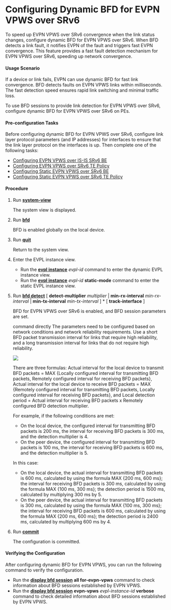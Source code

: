 Configuring Dynamic BFD for EVPN VPWS over SRv6
===============================================

To speed up EVPN VPWS over SRv6 convergence when the link status changes, configure dynamic BFD for EVPN VPWS over SRv6. When BFD detects a link fault, it notifies EVPN of the fault and triggers fast EVPN convergence. This feature provides a fast fault detection mechanism for EVPN VPWS over SRv6, speeding up network convergence.

#### Usage Scenario

If a device or link fails, EVPN can use dynamic BFD for fast link convergence. BFD detects faults on EVPN VPWS links within milliseconds. The fast detection speed ensures rapid link switching and minimal traffic loss.

To use BFD sessions to provide link detection for EVPN VPWS over SRv6, configure dynamic BFD for EVPN VPWS over SRv6 on PEs.


#### Pre-configuration Tasks

Before configuring dynamic BFD for EVPN VPWS over SRv6, configure link layer protocol parameters (and IP addresses) for interfaces to ensure that the link layer protocol on the interfaces is up. Then complete one of the following tasks:

* [Configuring EVPN VPWS over IS-IS SRv6 BE](dc_vrp_srv6_cfg_all_0021_copy.html)
* [Configuring EVPN VPWS over SRv6 TE Policy](dc_vrp_cfg_evpn-vpws_over_srv6-te_policy_copy.html)
* [Configuring Static EVPN VPWS over SRv6 BE](dc_vrp_evpn_cfg_0230.html)
* [Configuring Static EVPN VPWS over SRv6 TE Policy](dc_vrp_evpn_cfg_0240.html)

#### Procedure

1. Run [**system-view**](cmdqueryname=system-view)
   
   
   
   The system view is displayed.
2. Run [**bfd**](cmdqueryname=bfd)
   
   
   
   BFD is enabled globally on the local device.
3. Run [**quit**](cmdqueryname=quit)
   
   
   
   Return to the system view.
4. Enter the EVPL instance view.
   * Run the [**evpl instance**](cmdqueryname=evpl+instance) *evpl-id* command to enter the dynamic EVPL instance view.
   * Run the [**evpl instance**](cmdqueryname=evpl+instance) *evpl-id* **static-mode** command to enter the static EVPL instance view.
5. Run [**bfd detect**](cmdqueryname=bfd+detect) [ **detect-multiplier** *multiplier* | **min-rx-interval** *min-rx-interval* | **min-tx-interval** *min-tx-interval* ] \* [ **track-interface** ]
   
   
   
   BFD for EVPN VPWS over SRv6 is enabled, and BFD session parameters are set.
   
   
   
   command directly The parameters need to be configured based on network conditions and network reliability requirements. Use a short BFD packet transmission interval for links that require high reliability, and a long transmission interval for links that do not require high reliability.
   
   ![](../../../../public_sys-resources/note_3.0-en-us.png) 
   
   There are three formulas: Actual interval for the local device to transmit BFD packets = MAX {Locally configured interval for transmitting BFD packets, Remotely configured interval for receiving BFD packets}, Actual interval for the local device to receive BFD packets = MAX {Remotely configured interval for transmitting BFD packets, Locally configured interval for receiving BFD packets}, and Local detection period = Actual interval for receiving BFD packets x Remotely configured BFD detection multiplier.
   
   For example, if the following conditions are met:
   
   * On the local device, the configured interval for transmitting BFD packets is 200 ms, the interval for receiving BFD packets is 300 ms, and the detection multiplier is 4.
   * On the peer device, the configured interval for transmitting BFD packets is 100 ms, the interval for receiving BFD packets is 600 ms, and the detection multiplier is 5.
   
   In this case:
   
   * On the local device, the actual interval for transmitting BFD packets is 600 ms, calculated by using the formula MAX {200 ms, 600 ms}; the interval for receiving BFD packets is 300 ms, calculated by using the formula MAX {100 ms, 300 ms}; the detection period is 1500 ms, calculated by multiplying 300 ms by 5.
   * On the peer device, the actual interval for transmitting BFD packets is 300 ms, calculated by using the formula MAX {100 ms, 300 ms}; the interval for receiving BFD packets is 600 ms, calculated by using the formula MAX {200 ms, 600 ms}; the detection period is 2400 ms, calculated by multiplying 600 ms by 4.
6. Run [**commit**](cmdqueryname=commit)
   
   
   
   The configuration is committed.

#### Verifying the Configuration

After configuring dynamic BFD for EVPN VPWS, you can run the following command to verify the configuration.

* Run the [**display bfd session**](cmdqueryname=display+bfd+session) **all for-evpn-vpws** command to check information about BFD sessions established by EVPN VPWS.
* Run the [**display bfd session**](cmdqueryname=display+bfd+session) **evpn-vpws** *evpl-instance-id* **verbose** command to check detailed information about BFD sessions established by EVPN VPWS.